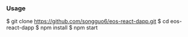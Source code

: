 ### Usage

$ git clone https://github.com/songguo6/eos-react-dapp.git
$ cd eos-react-dapp
$ npm install
$ npm start

